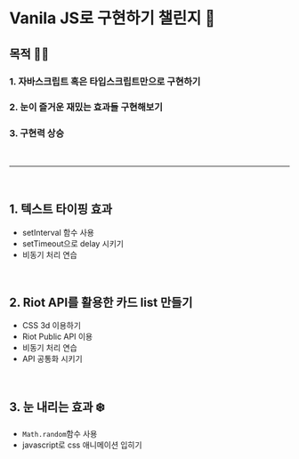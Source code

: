 # Vanila JS로 구현하기 챌린지 🚀

## 목적 💪🏻

### 1. 자바스크립트 혹은 타입스크립트만으로 구현하기

### 2. 눈이 즐거운 재밌는 효과들 구현해보기

### 3. 구현력 상승

<br>

---

<br>

###

## 1. 텍스트 타이핑 효과

- setInterval 함수 사용
- setTimeout으로 delay 시키기
- 비동기 처리 연습

<br>

## 2. Riot API를 활용한 카드 list 만들기

- CSS 3d 이용하기
- Riot Public API 이용
- 비동기 처리 연습
- API 공통화 시키기

<br>

## 3. 눈 내리는 효과 ❄️

- `Math.random`함수 사용
- javascript로 css 애니메이션 입히기
